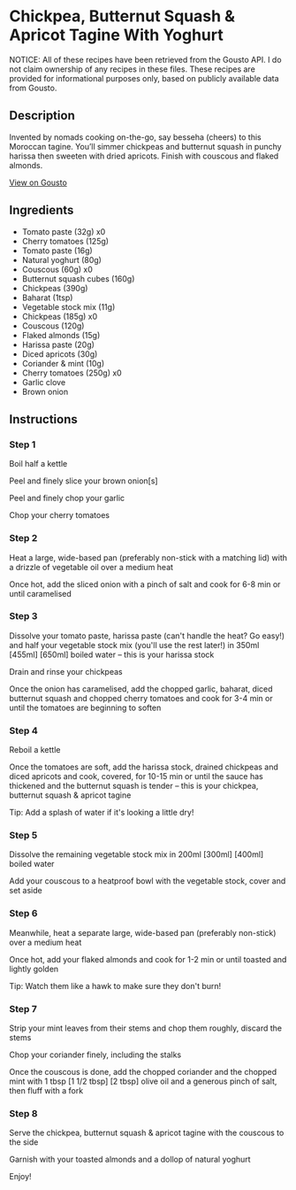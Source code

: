 # Chickpea, Butternut Squash & Apricot Tagine With Yoghurt

NOTICE: All of these recipes have been retrieved from the Gousto API. I do not claim ownership of any recipes in these files. These recipes are provided for informational purposes only, based on publicly available data from Gousto.

## Description

Invented by nomads cooking on-the-go, say besseha (cheers) to this Moroccan tagine. You’ll simmer chickpeas and butternut squash in punchy harissa then sweeten with dried apricots. Finish with couscous and flaked almonds.

[View on Gousto](https://www.gousto.co.uk/recipes/cookbook/chickpea-butternut-squash-apricot-tagine-with-yoghurt)

## Ingredients

- Tomato paste (32g) x0
- Cherry tomatoes (125g)
- Tomato paste (16g)
- Natural yoghurt (80g)
- Couscous (60g) x0
- Butternut squash cubes (160g)
- Chickpeas (390g)
- Baharat (1tsp)
- Vegetable stock mix (11g)
- Chickpeas (185g) x0
- Couscous (120g)
- Flaked almonds (15g)
- Harissa paste (20g)
- Diced apricots (30g)
- Coriander & mint (10g)
- Cherry tomatoes (250g) x0
- Garlic clove
- Brown onion

## Instructions


### Step 1

Boil half a kettle

Peel and finely slice your brown onion[s]

Peel and finely chop your garlic

Chop your cherry tomatoes


### Step 2

Heat a large, wide-based pan (preferably non-stick with a matching lid) with a drizzle of vegetable oil over a medium heat

Once hot, add the sliced onion with a pinch of salt and cook for 6-8 min or until caramelised


### Step 3

Dissolve your tomato paste, harissa paste (can't handle the heat? Go easy!) and half your vegetable stock mix (you'll use the rest later!) in 350ml <span class="text-purple">[455ml] </span><span class="text-danger">[650ml]</span> boiled water – this is your harissa stock

Drain and rinse your chickpeas

Once the onion has caramelised, add the chopped garlic, baharat, diced butternut squash and chopped cherry tomatoes and cook for 3-4 min or until the tomatoes are beginning to soften


### Step 4

Reboil a kettle

Once the tomatoes are soft, add the harissa stock, drained chickpeas and diced apricots and cook, covered, for 10-15 min or until the sauce has thickened and the butternut squash is tender – this is your chickpea, butternut squash & apricot tagine

Tip: Add a splash of water if it's looking a little dry!


### Step 5

Dissolve the remaining vegetable stock mix in 200ml <span class="text-purple">[300ml] </span><span class="text-danger">[400ml]</span> boiled water

Add your couscous to a heatproof bowl with the vegetable stock, cover and set aside


### Step 6

Meanwhile, heat a separate large, wide-based pan (preferably non-stick) over a medium heat

Once hot, add your flaked almonds and cook for 1-2 min or until toasted and lightly golden

Tip: Watch them like a hawk to make sure they don't burn!


### Step 7

Strip your mint leaves from their stems and chop them roughly, discard the stems

Chop your coriander finely, including the stalks

Once the couscous is done, add the chopped coriander and the chopped mint with 1 tbsp <span class="text-purple">[1 1/2 tbsp] </span><span class="text-danger">[2 tbsp]</span> olive oil and a generous pinch of salt, then fluff with a fork

### Step 8

Serve the chickpea, butternut squash & apricot tagine with the couscous to the side

Garnish with your toasted almonds and a dollop of natural yoghurt

Enjoy!

